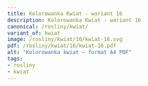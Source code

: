 ```yaml
---
title: Kolorowanka Kwiat - wariant 16
description: Kolorowanka Kwiat - wariant 16
canonical: /rosliny/kwiat/
variant_of: kwiat
image: /rosliny/kwiat/16/kwiat-16.svg
pdf: /rosliny/kwiat/16/kwiat-16.pdf
alt: "Kolorowanka kwiat – format A4 PDF"
tags:
- rosliny
- kwiat
---
```


